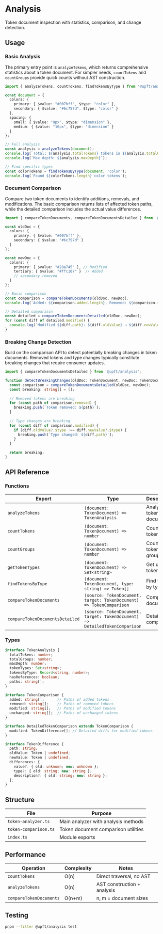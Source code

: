 # Analysis

Token document inspection with statistics, comparison, and change detection.

## Usage

### Basic Analysis

The primary entry point is `analyzeTokens`, which returns comprehensive statistics about a token document. For simpler needs, `countTokens` and `countGroups` provide quick counts without AST construction.

```typescript
import { analyzeTokens, countTokens, findTokensByType } from '@upft/analysis';

const document = {
  colors: {
    primary: { $value: "#007bff", $type: "color" },
    secondary: { $value: "#6c757d", $type: "color" }
  },
  spacing: {
    small: { $value: "8px", $type: "dimension" },
    medium: { $value: "16px", $type: "dimension" }
  }
};

// Full analysis
const analysis = analyzeTokens(document);
console.log(`Total: ${analysis.totalTokens} tokens in ${analysis.totalGroups} groups`);
console.log(`Max depth: ${analysis.maxDepth}`);

// Find specific types
const colorTokens = findTokensByType(document, 'color');
console.log(`Found ${colorTokens.length} color tokens`);
```

### Document Comparison

Compare two token documents to identify additions, removals, and modifications. The basic comparison returns lists of affected token paths, while the detailed comparison includes the actual value differences.

```typescript
import { compareTokenDocuments, compareTokenDocumentsDetailed } from '@upft/analysis';

const oldDoc = {
  colors: {
    primary: { $value: "#007bff" },
    secondary: { $value: "#6c757d" }
  }
};

const newDoc = {
  colors: {
    primary: { $value: "#28a745" }, // Modified
    tertiary: { $value: "#ffc107" }  // Added
    // secondary removed
  }
};

// Basic comparison
const comparison = compareTokenDocuments(oldDoc, newDoc);
console.log(`Added: ${comparison.added.length}, Removed: ${comparison.removed.length}`);

// Detailed comparison
const detailed = compareTokenDocumentsDetailed(oldDoc, newDoc);
for (const diff of detailed.modified) {
  console.log(`Modified ${diff.path}: ${diff.oldValue} → ${diff.newValue}`);
}
```

### Breaking Change Detection

Build on the comparison API to detect potentially breaking changes in token documents. Removed tokens and type changes typically constitute breaking changes that require consumer updates.

```typescript
import { compareTokenDocumentsDetailed } from '@upft/analysis';

function detectBreakingChanges(oldDoc: TokenDocument, newDoc: TokenDocument): string[] {
  const comparison = compareTokenDocumentsDetailed(oldDoc, newDoc);
  const breaking: string[] = [];
  
  // Removed tokens are breaking
  for (const path of comparison.removed) {
    breaking.push(`Token removed: ${path}`);
  }
  
  // Type changes are breaking
  for (const diff of comparison.modified) {
    if (diff.oldValue?.$type !== diff.newValue?.$type) {
      breaking.push(`Type changed: ${diff.path}`);
    }
  }
  
  return breaking;
}
```

## API Reference

### Functions

| Export | Type | Description |
|--------|------|-------------|
| `analyzeTokens` | `(document: TokenDocument) => TokenAnalysis` | Analyze token document |
| `countTokens` | `(document: TokenDocument) => number` | Count total tokens |
| `countGroups` | `(document: TokenDocument) => number` | Count token groups |
| `getTokenTypes` | `(document: TokenDocument) => Set<string>` | Get unique token types |
| `findTokensByType` | `(document: TokenDocument, type: string) => Token[]` | Find tokens by type |
| `compareTokenDocuments` | `(source: TokenDocument, target: TokenDocument) => TokenComparison` | Compare documents |
| `compareTokenDocumentsDetailed` | `(source: TokenDocument, target: TokenDocument) => DetailedTokenComparison` | Detailed comparison |

### Types

```typescript
interface TokenAnalysis {
  totalTokens: number;
  totalGroups: number;
  maxDepth: number;
  tokenTypes: Set<string>;
  tokensByType: Record<string, number>;
  hasReferences: boolean;
  paths: string[];
}

interface TokenComparison {
  added: string[];      // Paths of added tokens
  removed: string[];    // Paths of removed tokens
  modified: string[];   // Paths of modified tokens
  unchanged: string[];  // Paths of unchanged tokens
}

interface DetailedTokenComparison extends TokenComparison {
  modified: TokenDifference[]; // Detailed diffs for modified tokens
}

interface TokenDifference {
  path: string;
  oldValue: Token | undefined;
  newValue: Token | undefined;
  differences: {
    value?: { old: unknown; new: unknown };
    type?: { old: string; new: string };
    description?: { old: string; new: string };
  };
}
```

## Structure

| File | Purpose |
|------|---------|
| `token-analyzer.ts` | Main analyzer with analysis methods |
| `token-comparison.ts` | Token document comparison utilities |
| `index.ts` | Module exports |

## Performance

| Operation | Complexity | Notes |
|-----------|------------|-------|
| `countTokens` | O(n) | Direct traversal, no AST |
| `analyzeTokens` | O(n) | AST construction + analysis |
| `compareTokenDocuments` | O(n+m) | n, m = document sizes |

## Testing

```bash
pnpm --filter @upft/analysis test
```